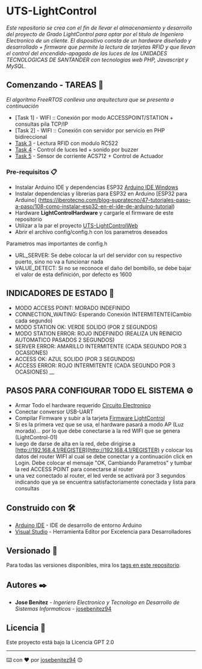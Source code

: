 # UTS-LightControl

_Este repositorio se crea con el fin de llevar el almacenamiento y desarrollo del proyecto de Grado LightControl para optar por el titulo de Ingeniero Electronico de un cliente. El dispositivo consta de un hardware diseñado y desarrollado + firmware que permite la lectura de tarjetas RFID y que llevan el control del encendido-apagado de las luces de las UNIDADES TECNOLOGICAS DE SANTANDER con tecnologías web PHP, Javascript y MySQL._

## Comenzando - TAREAS 🚀

_El algoritmo FreeRTOS conlleva una arquitectura que se presenta a continuación_

* [Task 1] - WIFI :: Conexión por modo ACCESSPOINT/STATION + consultas pila TCP/IP
* [Task 2] - WIFI :: Conexión con servidor por servicio en PHP bidireccional
* [Task 3]() - Lectura RFID con modulo RC522
* [Task 4](http://www.dropwizard.io/1.0.2/docs/) - Control de luces led + sonido por buzzer
* [Task 5]() - Sensor de corriente ACS712 + Control de Actuador

### Pre-requisitos 📋

* Instalar Arduino IDE y dependencias ESP32 [Arduino IDE Windows](https://downloads.arduino.cc/arduino-1.8.15-windows.exe)
* Instalar dependencias y librerias para ESP32 en Arduino [ESP32 para Arduino] (https://iberotecno.com/blog-supratecno/47-tutoriales-paso-a-paso/108-como-instalar-esp32-en-el-ide-de-arduino-tutorial)
* Hardware **LightControlHardware** y cargarle el firmware de este repositorio
* Utilizar a la par el proyecto [UTS-LightControlWeb](https://github.com/josebenitez94/UTS-LightControlWeb)
* Abrir el archivo config/config.h con los parametros deseados

Parametros mas importantes de config.h
* URL_SERVER: Se debe colocar la url del servidor con su respectivo puerto, sino no va a funcionar nada
* VALUE_DETECT: Si no se reconoce el daño del bombillo, se debe bajar el valor de esta definición, por defecto es 1600

## INDICADORES DE ESTADO 🚀

* MODO ACCESS POINT: MORADO INDEFINIDO
* CONNECTION_WAITING: Esperando Conexión INTERMITENTE(Cambio cada segundo)
* MODO STATION OK: VERDE SOLIDO (POR 2 SEGUNDOS)
* MODO STATION ERROR: ROJO INDEFINIDO (REALIZA UN REINICIO AUTOMATICO PASADOS 2 SEGUNDOS)
* SERVER ERROR: AMARILLO INTERMITENTE (CADA SEGUNDO POR 3 OCASIONES)
* ACCESS OK: AZUL SOLIDO (POR 3 SEGUNDOS)
* ACCESS ERROR: ROJO INTERMITENTE (CADA SEGUNDO POR 3 OCASIONES)
__

## PASOS PARA CONFIGURAR TODO EL SISTEMA ⚙️
* Armar Todo el hardware requerido [Circuito Electronico](https://github.com/josebenitez94/UTS-LightControl/tree/Master/Hardware)
* Conectar conversor USB-UART
* Compilar Firmware y subir a la tarjeta [Firmware LightControl](https://github.com/josebenitez94/UTS-LightControl/tree/Master/controlIumi)
* Si es la primera vez que se usa, el hardware pasará a modo AP (Luz morada)... por lo que debe conectarse a la red WIFI que se genera (LightControl-01)
* luego de darse de alta en la red, debe dirigirse a [http://192.168.4.1/REGISTER](http://192.168.4.1/REGISTER) y colocar los datos del router WIFI al cual se debe conectar y a continuación click en Login. Debe colocar el mensaje "OK, Cambiando Parametros" y tumbar la red ACCESS POINT para conectarse al router
* una vez conectado al router, el led verde se activará por 3 segundos indicando que ya se encuentra satisfactoriamente conectada y lista para consultas


## Construido con 🛠️

* [Arduino IDE](https://www.arduino.cc/en/software) - IDE de desarrollo de entorno Arduino
* [Visual Studio](https://visualstudio.microsoft.com/es/) - Herramienta Editor por Excelencia para Desarrolladores

## Versionado 📌

Para todas las versiones disponibles, mira los [tags en este repositorio](https://github.com/josebenitez94/UTS-LightControl/tags).

## Autores ✒️

* **Jose Benítez** - *Ingeriero Electronico y Tecnologo en Desarrollo de Sistemas Informaticos* - [josebenitez94](https://github.com/josebenitez94)

## Licencia 📄

Este proyecto está bajo la Licencia GPT 2.0

---
⌨️ con ❤️ por [josebenitez94](https://github.com/josebenitez94) 😊
